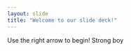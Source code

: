 ```yaml
---
layout: slide
title: "Welcome to our slide deck!"
---
```


Use the right arrow to begin! Strong boy

